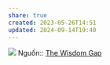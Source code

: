 ```yaml
---
share: true
created: 2023-05-26T14:51
updated: 2024-09-14T19:40
---
```

![](https://assets-global.website-files.com/5f0e1294f002b1bb26e1f304/6273d54e9f5270706efdddef_Wisdom-Gap-Email_Human-Vulnerabilities-Technology.png) 
Nguồn:: [The Wisdom Gap](https://www.humanetech.com/insights/the-wisdom-gap "The Wisdom Gap - Center for Humane Technology")
